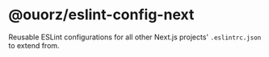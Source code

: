 # @ouorz/eslint-config-next

Reusable ESLint configurations for all other Next.js projects' `.eslintrc.json` to extend from.
